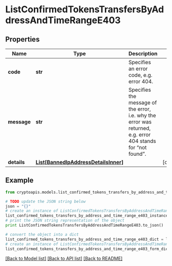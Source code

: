 # ListConfirmedTokensTransfersByAddressAndTimeRangeE403


## Properties
Name | Type | Description | Notes
------------ | ------------- | ------------- | -------------
**code** | **str** | Specifies an error code, e.g. error 404. | 
**message** | **str** | Specifies the message of the error, i.e. why the error was returned, e.g. error 404 stands for “not found”. | 
**details** | [**List[BannedIpAddressDetailsInner]**](BannedIpAddressDetailsInner.md) |  | [optional] 

## Example

```python
from cryptoapis.models.list_confirmed_tokens_transfers_by_address_and_time_range_e403 import ListConfirmedTokensTransfersByAddressAndTimeRangeE403

# TODO update the JSON string below
json = "{}"
# create an instance of ListConfirmedTokensTransfersByAddressAndTimeRangeE403 from a JSON string
list_confirmed_tokens_transfers_by_address_and_time_range_e403_instance = ListConfirmedTokensTransfersByAddressAndTimeRangeE403.from_json(json)
# print the JSON string representation of the object
print ListConfirmedTokensTransfersByAddressAndTimeRangeE403.to_json()

# convert the object into a dict
list_confirmed_tokens_transfers_by_address_and_time_range_e403_dict = list_confirmed_tokens_transfers_by_address_and_time_range_e403_instance.to_dict()
# create an instance of ListConfirmedTokensTransfersByAddressAndTimeRangeE403 from a dict
list_confirmed_tokens_transfers_by_address_and_time_range_e403_form_dict = list_confirmed_tokens_transfers_by_address_and_time_range_e403.from_dict(list_confirmed_tokens_transfers_by_address_and_time_range_e403_dict)
```
[[Back to Model list]](../README.md#documentation-for-models) [[Back to API list]](../README.md#documentation-for-api-endpoints) [[Back to README]](../README.md)


